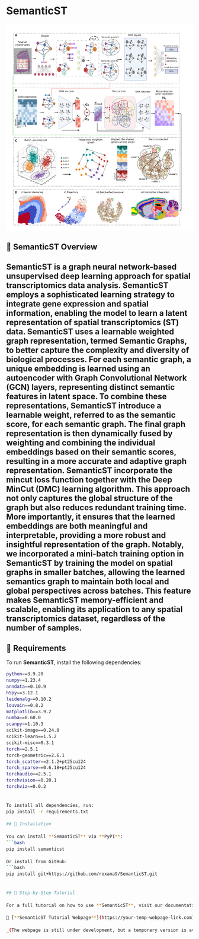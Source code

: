# SemanticST

![SemanticST Pipeline](https://github.com/roxana9/SemanticST/raw/main/semanticst_figure.png)

## 🔷 SemanticST Overview
**SemanticST** is a graph neural network-based unsupervised deep learning approach for spatial transcriptomics data analysis. SemanticST employs a sophisticated learning strategy to integrate gene expression and spatial information, enabling the model to learn a latent representation of spatial transcriptomics (ST) data.
SemanticST uses a learnable weighted graph representation, termed Semantic Graphs, to better capture the complexity and diversity of biological processes.
For each semantic graph, a unique embedding is learned using an autoencoder with Graph Convolutional Network (GCN) layers, representing distinct semantic features in latent space. To combine these representations, SemanticST introduce a learnable weight, referred to as the semantic score, for each semantic graph. The final graph representation is then dynamically fused by weighting and combining the individual embeddings based on their semantic scores, resulting in a more accurate and adaptive graph representation.
SemanticST incorporate the mincut loss function together with the Deep MinCut (DMC) learning algorithm. This approach not only captures the global structure of the graph but also reduces redundant training time. More importantly, it ensures that the learned embeddings are both meaningful and interpretable, providing a more robust and insightful representation of the graph. 
Notably, we incorporated a mini-batch training option in SemanticST by training the model on spatial graphs in smaller batches, allowing the learned semantics graph to maintain both local and global perspectives across batches. This feature makes SemanticST memory-efficient and scalable, enabling its application to any spatial transcriptomics dataset, regardless of the number of samples.
---

## 🔷 Requirements  
To run **SemanticST**, install the following dependencies:

```bash
python==3.9.20
numpy==1.23.4
anndata==0.10.9
h5py==3.12.1
leidenalg==0.10.2
louvain==0.8.2
matplotlib==3.9.2
numba==0.60.0
scanpy==1.10.3
scikit-image==0.24.0
scikit-learn==1.5.2
scikit-misc==0.3.1
torch==2.5.1
torch-geometric==2.6.1
torch_scatter==2.1.2+pt25cu124
torch_sparse==0.6.18+pt25cu124
torchaudio==2.5.1
torchvision==0.20.1
torchviz==0.0.2


To install all dependencies, run:
pip install -r requirements.txt

## 🚀 Installation  

You can install **SemanticST** via **PyPI**:
```bash
pip install semanticst

Or install from GitHub:
```bash
pip install git+https://github.com/roxana9/SemanticST.git


## 🔷 Step-by-Step Tutorial  

For a full tutorial on how to use **SemanticST**, visit our documentation:  

🔗 [**SemanticST Tutorial Webpage**](https://your-temp-webpage-link.com)  

_(The webpage is still under development, but a temporary version is available.)_
